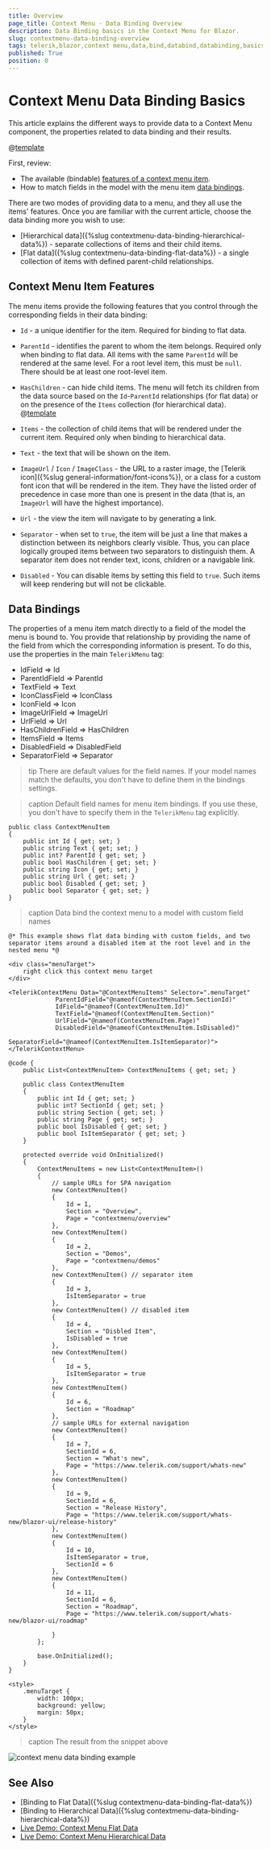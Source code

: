 ```yaml
---
title: Overview
page_title: Context Menu - Data Binding Overview
description: Data Binding basics in the Context Menu for Blazor.
slug: contextmenu-data-binding-overview
tags: telerik,blazor,context menu,data,bind,databind,databinding,basics
published: True
position: 0
---
```


# Context Menu Data Binding Basics

This article explains the different ways to provide data to a Context Menu component, the properties related to data binding and their results.

@[template](/_contentTemplates/common/general-info.md#valuebind-vs-databind-link)

First, review:

* The available (bindable) [features of a context menu item](#context-menu-item-features).
* How to match fields in the model with the menu item [data bindings](#data-bindings).

There are two modes of providing data to a menu, and they all use the items' features. Once you are familiar with the current article, choose the data binding more you wish to use:

* [Hierarchical data]({%slug contextmenu-data-binding-hierarchical-data%}) - separate collections of items and their child items.
* [Flat data]({%slug contextmenu-data-binding-flat-data%}) - a single collection of items with defined parent-child relationships.

## Context Menu Item Features

The menu items provide the following features that you control through the corresponding fields in their data binding:

* `Id` - a unique identifier for the item. Required for binding to flat data.

* `ParentId` - identifies the parent to whom the item belongs. Required only when binding to flat data. All items with the same `ParentId` will be rendered at the same level. For a root level item, this must be `null`. There should be at least one root-level item.

* `HasChildren` - can hide child items. The menu will fetch its children from the data source based on the `Id`-`ParentId` relationships (for flat data) or on the presence of the `Items` collection (for hierarchical data). @[template](/_contentTemplates/menu/basic-example.md#has-children-behavior)

* `Items` - the collection of child items that will be rendered under the current item. Required only when binding to hierarchical data.

* `Text` - the text that will be shown on the item.

* `ImageUrl` / `Icon` / `ImageClass` - the URL to a raster image, the [Telerik icon]({%slug general-information/font-icons%}), or a class for a custom font icon that will be rendered in the item. They have the listed order of precedence in case more than one is present in the data (that is, an `ImageUrl` will have the highest importance).

* `Url` - the view the item will navigate to by generating a link.

* `Separator` - when set to `true`, the item will be just a line that makes a distinction between its neighbors clearly visible. Thus, you can place logically grouped items between two separators to distinguish them. A separator item does not render text, icons, children or a navigable link.

* `Disabled` - You can disable items by setting this field to `true`. Such items will keep rendering but will not be clickable.

## Data Bindings

The properties of a menu item match directly to a field of the model the menu is bound to. You provide that relationship by providing the name of the field from which the corresponding information is present. To do this, use the properties in the main `TelerikMenu` tag:

* IdField => Id
* ParentIdField => ParentId
* TextField => Text
* IconClassField => IconClass
* IconField => Icon
* ImageUrlField => ImageUrl
* UrlField => Url
* HasChildrenField => HasChildren
* ItemsField => Items
* DisabledField => DisabledField
* SeparatorField => Separator

>tip There are default values for the field names. If your model names match the defaults, you don't have to define them in the bindings settings.

>caption Default field names for menu item bindings. If you use these, you don't have to specify them in the `TelerikMenu` tag explicitly.

````CSHTML
public class ContextMenuItem
{
	public int Id { get; set; }
	public string Text { get; set; }
	public int? ParentId { get; set; }
	public bool HasChildren { get; set; }
	public string Icon { get; set; }
	public string Url { get; set; }
	public bool Disabled { get; set; }
	public bool Separator { get; set; }
}
````

>caption Data bind the context menu to a model with custom field names

````CSHTML
@* This example shows flat data binding with custom fields, and two separator items around a disabled item at the root level and in the nested menu *@

<div class="menuTarget">
    right click this context menu target
</div>

<TelerikContextMenu Data="@ContextMenuItems" Selector=".menuTarget"
             ParentIdField="@nameof(ContextMenuItem.SectionId)"
             IdField="@nameof(ContextMenuItem.Id)"
             TextField="@nameof(ContextMenuItem.Section)"
             UrlField="@nameof(ContextMenuItem.Page)"
             DisabledField="@nameof(ContextMenuItem.IsDisabled)"
             SeparatorField="@nameof(ContextMenuItem.IsItemSeparator)">
</TelerikContextMenu>

@code {
    public List<ContextMenuItem> ContextMenuItems { get; set; }

    public class ContextMenuItem
    {
        public int Id { get; set; }
        public int? SectionId { get; set; }
        public string Section { get; set; }
        public string Page { get; set; }
        public bool IsDisabled { get; set; }
        public bool IsItemSeparator { get; set; }
    }

    protected override void OnInitialized()
    {
        ContextMenuItems = new List<ContextMenuItem>()
        {
            // sample URLs for SPA navigation
            new ContextMenuItem()
            {
                Id = 1,
                Section = "Overview",
                Page = "contextmenu/overview"
            },
            new ContextMenuItem()
            {
                Id = 2,
                Section = "Demos",
                Page = "contextmenu/demos"
            },
            new ContextMenuItem() // separator item
            {
                Id = 3,
                IsItemSeparator = true
            },
            new ContextMenuItem() // disabled item
            {
                Id = 4,
                Section = "Disbled Item",
                IsDisabled = true
            },
            new ContextMenuItem()
            {
                Id = 5,
                IsItemSeparator = true
            },
            new ContextMenuItem()
            {
                Id = 6,
                Section = "Roadmap"
            },
            // sample URLs for external navigation
            new ContextMenuItem()
            {
                Id = 7,
                SectionId = 6,
                Section = "What's new",
                Page = "https://www.telerik.com/support/whats-new"
            },
            new ContextMenuItem()
            {
                Id = 9,
                SectionId = 6,
                Section = "Release History",
                Page = "https://www.telerik.com/support/whats-new/blazor-ui/release-history"
            },
            new ContextMenuItem()
            {
                Id = 10,
                IsItemSeparator = true,
                SectionId = 6
            },
            new ContextMenuItem()
            {
                Id = 11,
                SectionId = 6,
                Section = "Roadmap",
                Page = "https://www.telerik.com/support/whats-new/blazor-ui/roadmap"

            }
        };

        base.OnInitialized();
    }
}

<style>
    .menuTarget {
        width: 100px;
        background: yellow;
        margin: 50px;
    }
</style>

````

>caption The result from the snippet above

![context menu data binding example](images/context-menu-databinding-example.png)



## See Also

  * [Binding to Flat Data]({%slug contextmenu-data-binding-flat-data%})
  * [Binding to Hierarchical Data]({%slug contextmenu-data-binding-hierarchical-data%})
  * [Live Demo: Context Menu Flat Data](https://demos.telerik.com/blazor-ui/contextmenu/flat-data)
  * [Live Demo: Context Menu Hierarchical Data](https://demos.telerik.com/blazor-ui/contextmenu/hierarchical-data)
